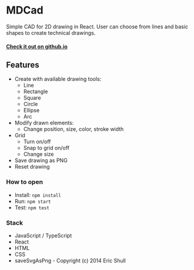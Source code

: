 # MDCad

Simple CAD for 2D drawing in React. User can choose from lines and basic shapes to create technical drawings.

#### [Check it out on github.io](https://michudud.github.io/MDCad/ "MDCad-github.io")

## Features

- Create with available drawing tools:
  - Line
  - Rectangle
  - Square
  - Circle
  - Ellipse
  - Arc
- Modify drawn elements:
  - Change position, size, color, stroke width
- Grid
  - Turn on/off
  - Snap to grid on/off
  - Change size
- Save drawing as PNG
- Reset drawing

### How to open

- Install: `npm install`
- Run: `npm start`
- Test: `npm test`

### Stack

- JavaScript / TypeScript
- React
- HTML
- CSS
- saveSvgAsPng - Copyright (c) 2014 Eric Shull
